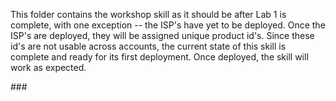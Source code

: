 This folder contains the workshop skill as it should be after Lab 1 is complete, with one exception -- the ISP's have yet to be deployed.  Once the ISP's are deployed, they will be assigned unique product id's.  Since these id's are not usable across accounts, the current state of this skill is complete and ready for its first deployment.  Once deployed, the skill will work as expected.

\###